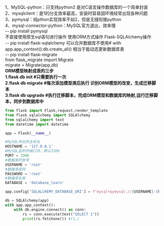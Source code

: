 
1、MySQL-python：只支持python2 是对C语言操作数据库的一个简单封装     
2、mysqlclient：是1的分支效率最高，安装时容易因环境经常出现各种问题        
3、pymysql：纯pthon实现效率不如2，但是无缝衔接python    
4、mysql-connector-python：MySQL官方退出，效率慢  
-- pip install pymysql  
不直接使用原生sql语句进行操作 使用ORM方式操作 Flask-SQLAlchemy操作   
-- pip install flask-sqlalchemy 
可以合并数据库不使用# with app.app_context():db.create_all() 相当于能动态更新数据库表     
-- pip install flask-migrate        
from flask_migrate import Migrate       
migrate = Migrate(app,db)   
**ORM模型映射成表的三步**    
**1.flask db init #只需要执行一次**    
**2.flask db migrate #每次添加模型类后执行 识别ORM模型的改变，生成迁移脚本**    
**3.flask db upgrade #执行迁移脚本，完成ORM模型和数据库的映射,运行迁移脚本，同步到数据库中**    

```python
from flask import Flask,request,render_template
from flask_sqlalchemy import SQLAlchemy
from sqlalchemy import text
from datetime import datetime

app = Flask(__name__)

#MySQL所在的主机名
HOSTNAME = '127.0.0.1'
#MySQL监听的端口号，默认3306
PORT = 3306
#数据库的账号
USERNAME = 'root'
#数据库密码
PASSWORD = 'root'
#数据库名称
DATABASE = 'database_learn'

app.config['SQLALCHEMY_DATABASE_URI'] = f"mysql+pymysql://{USERNAME}:{PASSWORD}@{HOSTNAME}:{PORT}/{DATABASE}?charset=utf8mb4"

db = SQLAlchemy(app)
with app.app_context():
    with db.engine.connect() as conn:
        rs = conn.execute(text("SELECT 1"))
        print(rs.fetchone()) #(1,)
```